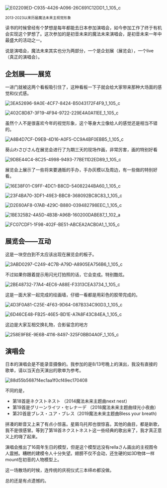 <img src="https://s2.loli.net/2023/08/24/nxKdWfzCSielaZc.jpg" alt="E02209ED-C935-4426-A096-26C691C12DD1_1_105_c" />

<small>2013-2023以来历届魔法未来主视觉形象</small>

读书的时候曾经有个梦想是每年都能去日本参加演唱会，如今参加工作了终于有机会实现这个梦想了。这次参加的是初音未来的魔法未来演唱会，是初音未来一年中最盛大的活动之一。

说是演唱会，魔法未来其实也分为两部分，一个是企划展（展览会），一个live（真正的演唱会）。

## 企划展——展览

一进门就被这两个看板吸引住了，这种看板一下子就会给大家带来那种大场面的感觉和仪式感。

![3EA52696-9A0E-4CF7-8424-B5043172F4F9_1_105_c](https://s2.loli.net/2023/08/24/n4eSkF52CVLNJPQ.jpg)

![402C8D87-3F19-4F94-9722-229E4A0A11EE_1_105_c](https://s2.loli.net/2023/08/24/Ed1yHSIXxgB8YlD.jpg)

虽然个人不是很喜欢今年的视觉形象，这个等身大立像给人的感觉还是相当不错的。

![A8B4D7CF-D9EB-4D16-A0F5-CC9A4BF0EBB5_1_105_c](https://s2.loli.net/2023/08/24/y6c3SKQHnvs5AXL.jpg)

葵山わさびさん在展览会进行了为期三天的现场作画，非常厉害，画的特别好看

![9DBE44C4-8C25-4998-9493-77BE11D2ED89_1_105_c](https://s2.loli.net/2023/08/24/1PmOYqfpJaRAh7j.jpg)

展览会上展示了一些将来要通贩的手办，手办灰模以及周边，有一些做的特别好看。

![16E38F01-C9FF-4DC1-B8CD-54082244BA60_1_105_c](https://s2.loli.net/2023/08/24/SQatgydwfqx5eWz.jpg)

![23F4BA70-3DF1-49E3-BBC8-368092BC8C83_1_105_c](https://s2.loli.net/2023/08/24/VhfPGXWdEv9ksxo.jpg)

![D2E60AF8-07AB-429C-B880-039482798EEC_1_105_c](https://s2.loli.net/2023/08/24/nzihw3LxEARyuNK.jpg)

![1BE325B2-4A5D-4B3B-A96B-160200DABE87_1_102_a](https://s2.loli.net/2023/08/24/qojLvSCDAbgPT7M.jpg)

![FC07CDF1-1F98-402F-BE51-ABCEA2ACB0A1_1_105_c](https://s2.loli.net/2023/08/24/MBYkyChJ3PWp6jR.jpg)

## 展览会——互动

这是一块空白到不太应该出现在展览会的板子。

![3ABD0297-C249-4C7B-A79D-A8905EA756B6_1_105_c](https://s2.loli.net/2023/08/24/YtsRHinF4x9uEvS.jpg)



不过如果你跟着提示用闪光灯拍照的话，它会变成。特别酷炫。

![2BE48732-77A4-4EC6-A88E-F3313CEA3734_1_105_c](https://s2.loli.net/2023/08/24/jLxadW6I4buEtwX.jpg)

这是一面大家一起完成的绘画墙，仔细一看都是用彩色的胶带完成的。

![4D3F0A81-C25E-4F63-9D64-087B334C90D3_1_105_c](https://s2.loli.net/2023/08/24/6izOtnY4NhVlujL.jpg)

![6D46CE48-FB25-46E5-BD1E-A7A8F43C84EA_1_105_c](https://s2.loli.net/2023/08/24/jPJWuCGMfehzatm.jpg)

这边是大家互相交换礼物，合影留念的地方

![258E9FBE-9E6B-4116-8497-325F0BB04A0F_1_105_c](https://s2.loli.net/2023/08/24/Nx91yoEiDSJtuVW.jpg)

## 演唱会

日本的演唱会是不能录音摄像的。我参加的是8/13号晚上的演出，我没有直接的歌单，请以当天白天演出的歌单为参考。

![88d55b5687f4ec1aa1f0cf49ec170408](https://s2.loli.net/2023/08/24/SUQx6GwItl1qRVn.jpg)

不同的是，

- 第18首是ネクストネスト （2014魔法未来主题曲next nest）
- 第19首是グリーンライツ・セレナーデ （2018魔法未来主题曲绿光小夜曲）
- 第20首是ブレス・ユア・ブレス（2019魔法未来主题曲Bless your breath)

拼凑的断音又上来了有点小惊喜。星屑乌托邦也很惊喜。其他的曲目，都是新歌，我不是很感冒。等到了第18首ネクストネスト这一些经典的歌出来了，我才真正意义上的嗨了起来。

演唱会推出了16周年生日的模型，但是这个模型远没有rellaさん画出的主视图令人震撼。糟糕的建模令人十分失望。翅膀不仅不会动，还生硬的如3D物体一样mount在初音的人物模型上。

这一场散场的时候，连传统的庆祝仪式三本缔め都没做。

总的还是有点遗憾的。
